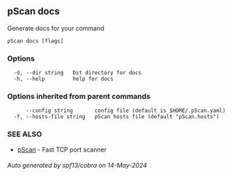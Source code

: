 ## pScan docs

Generate docs for your command

```
pScan docs [flags]
```

### Options

```
  -d, --dir string   Dst directory for docs
  -h, --help         help for docs
```

### Options inherited from parent commands

```
      --config string       config file (default is $HOME/.pScan.yaml)
  -f, --hosts-file string   pScan hosts file (default "pScan.hosts")
```

### SEE ALSO

* [pScan](pScan.md)	 - Fast TCP port scanner

###### Auto generated by spf13/cobra on 14-May-2024
